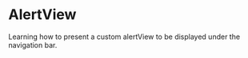 AlertView
=========

Learning how to present a custom alertView to be displayed under the navigation bar.
